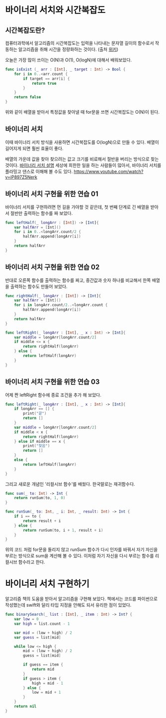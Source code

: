 # 바이너리 서치와 시간복잡도


## 시간복잡도란?

컴퓨터과학에서 알고리즘의 시간복잡도는 입력을 나타내는 문자열 길이의 함수로서 작동하는 알고리즘을 취해 시간을 정량화하는 것이다. (출처 [위키](https://ko.wikipedia.org/wiki/%EC%8B%9C%EA%B0%84_%EB%B3%B5%EC%9E%A1%EB%8F%84))


오늘은 가장 많이 쓰이는 O(N)과 O(1), O(logN)에 대해서 배워보았다.

```swift
func isExist (_ arr : [Int], _ target : Int) -> Bool {
    for i in 0..<arr.count {
        if target == arr[i] {
            return true
        }
    }
    return false
}
```

위와 같이 배열을 받아서 특정값을 찾아낼 때 for문을 쓰면 시간복잡도는 O(N)이 된다.


## 바이너리 서치

이때 바이너리 서치 방식을 사용하면 시간복잡도를 O(logN)으로 만들 수 있다. 배열이 길어지게 되면 훨씬 효율이 좋다.


배열의 가운데 값을 찾아 찾으려는 값고 크기를 비료해서 절반을 버리는 방식으로 찾는 것이다.
[바이너리 서치 설명](https://en.wikipedia.org/wiki/Binary_search_algorithm)
세상에 희한한 일을 하는 사람들이 많아서, 바이너리 서치를 플라밍고 댄스로 이해해 볼 수도 있다. https://www.youtube.com/watch?v=iP897Z5Nerk


## 바이너리 서치 구현을 위한 연습 01

바이너리 서치를 구현하려면 먼 길을 가야할 것 같은데,
첫 번째 단계로 긴 배열을 받아서 절반만 출력하는 함수를 짜 보았다.

```swift
func leftHalf(_ longArr : [Int]) -> [Int]{
    var halfArr = [Int]()
    for i in 0..<longArr.count/2 {
        halfArr.append(longArr[i])
    }
    return halfArr
}
```

## 바이너리 서치 구현을 위한 연습 02

반대로 오른쪽 함수를 출력하는 함수를 짜고,
중간값과 숫자 하나를 비교해서 한쪽 배열을 출력하는 함수도 만들어 보았다.
```swift
func rightHalf(_ longArr : [Int]) -> [Int]{
    var halfArr = [Int]()
    for i in longArr.count/2..<longArr.count {
        halfArr.append(longArr[i])
    }
    return halfArr
}

func leftRight(_ longArr : [Int], _ x : Int) -> [Int]{
    var middle = longArr[longArr.count/2]
    if middle <= x {
        return rightHalf(longArr)
    } else {
        return leftHalf(longArr)
    }
}
```

## 바이너리 서치 구현을 위한 연습 03

어제 짠 leftRight 함수에 종료 조건을 추가 해 보았다.

```swift
func leftRight(_ longArr : [Int], _ x : Int) -> [Int]{
    if longArr == [] {
        print("끝")
        return []
    }
    var middle = longArr[longArr.count/2]
    if middle < x {
        return rightHalf(longArr)
    } else if middle == x {
        print("찾음")
        return []
    }
    else {
        return leftHalf(longArr)
    }
}
```

그리고 새로운 개념인 '리컬시브 함수'를 배웠다.
한국말로는 재귀함수다.

```swift
func sum(_ to: Int) -> Int {
    return runSum(to, 1, 0)
}

func runSum(_ to: Int, _ i: Int, _ result: Int) -> Int {
    if i == to {
        return result + i
    } else {
        return runSum(to, i + 1, result + i)
    }
}
```
위의 코드 처럼 for문을 돌리지 않고
runSum 함수가 다시 인자를 바꿔서 자기 자신을 부르는 방식으로
sum을 계산해 볼 수 있다.
이처럼 자기 자신을 다시 부르는 함수를 리컬시브 함수라고 한다.

# 바이너리 서치 구현하기

알고리즘 책의 도움을 받아서 알고리즘을 구현해 보았다.
책에서는 코드를 파이썬으로 작성했는데 swift와 달리 타입 지정을 안해도 되서 유리한 점이 있었다.

```swift
func binarySearch(_ list : [Int], _ item : Int) -> Int? {
    var low = 0
    var high = list.count - 1

    var mid = (low + high) / 2
    var guess = list[mid]

    while low <= high {
        mid = (low + high) / 2
        guess = list[mid]

        if guess == item {
            return mid
        }
        if guess > item {
            high = mid - 1
        } else {
            low = mid + 1
        }
    }
    return nil
}
```
